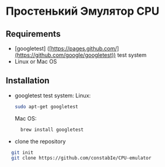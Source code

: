 # Простенький Эмулятор CPU

## Requirements
* [googletest] ([https://pages.github.com/](https://github.com/google/googletest)) test system
* Linux or Mac OS

## Installation
* googletest test system:
  Linux:
  ``` sh
  sudo apt-get googletest
  ```
  Mac OS:
  ```sh
    brew install googletest
  ```
* clone the repository
```sh
  git init
  git clone https://github.com/constabIe/CPU-emulator
```
